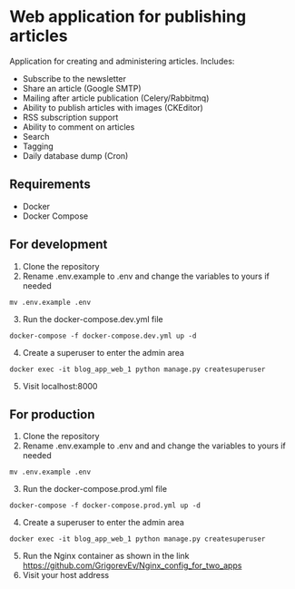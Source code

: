 # Web application for publishing articles
Application for creating and administering articles.
Includes:
* Subscribe to the newsletter
* Share an article (Google SMTP)
* Mailing after article publication (Celery/Rabbitmq)
* Ability to publish articles with images (CKEditor)
* RSS subscription support
* Ability to comment on articles
* Search
* Tagging
* Daily database dump (Cron)

## Requirements
- Docker
- Docker Compose

## For development
1. Clone the repository
2. Rename .env.example to .env and change the variables to yours if needed
```
mv .env.example .env
```
3. Run the docker-compose.dev.yml file
```
docker-compose -f docker-compose.dev.yml up -d
```
4. Create a superuser to enter the admin area
```
docker exec -it blog_app_web_1 python manage.py createsuperuser
```
5. Visit localhost:8000

## For production
1. Clone the repository
2. Rename .env.example to .env and and change the variables to yours if needed
```
mv .env.example .env
```
3. Run the docker-compose.prod.yml file
```
docker-compose -f docker-compose.prod.yml up -d
```
4. Create a superuser to enter the admin area
```
docker exec -it blog_app_web_1 python manage.py createsuperuser
```
5. Run the Nginx container as shown in the link 
https://github.com/GrigorevEv/Nginx_config_for_two_apps
6. Visit your host address

